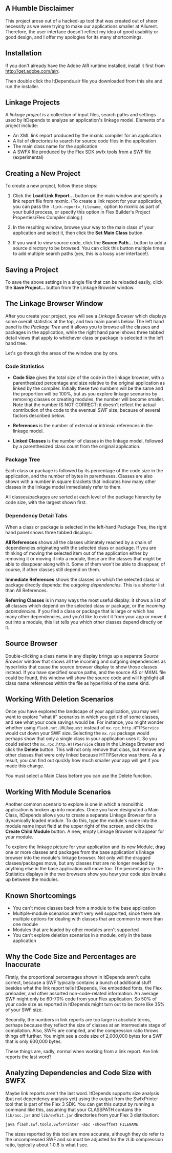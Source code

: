 ## A Humble Disclaimer ##

This project arose out of a hacked-up tool that was created out of sheer necessity as we were trying to make our applications smaller at Allurent.  Therefore, the user interface doesn't reflect my idea of good usability or good design, and I offer my apologies for its many shortcomings.

## Installation ##

If you don't already have the Adobe AIR runtime installed, install it first from http://get.adobe.com/air/.

Then double click the ItDepends.air file you downloaded from this site and run the installer.

## Linkage Projects ##

A _linkage project_ is a collection of input files, search paths and settings used by ItDepends to analyze an application's linkage model.  Elements of a project include:
  * An XML link report produced by the mxmlc compiler for an application
  * A list of directories to search for source code files in the application
  * The main class name for the application
  * A SWFX file produced by the Flex SDK swfx tools from a SWF file (experimental)

## Creating a New Project ##

To create a new project, follow these steps:

1. Click the **Load Link Report...** button on the main window and specify a link report file from mxmlc.  (To create a link report for your application, you can pass the `-link-report=_filename_` option to mxmlc as part of your build process, or specify this option in Flex Builder's Project Properties/Flex Compiler dialog.)

2. In the resulting window, browse your way to the main class of your application and select it, then click the **Set Main Class** button.

3. If you want to view source code, click the **Source Path...** button to add a source directory to be browsed.  You can click this button multiple times to add multiple search paths (yes, this is a lousy user interface!).

## Saving a Project ##

To save the above settings in a single file that can be reloaded easily, click the **Save Project...** button from the Linkage Browser window.

## The Linkage Browser Window ##

After you create your project, you will see a _Linkage Browser_ which displays some overall statistics at the top, and two main panels below.  The left hand panel is the _Package Tree_ and it allows you to browse all the classes and packages in the application, while the right hand panel shows three tabbed detail views that apply to whichever class or package is selected in the left hand tree.

Let's go through the areas of the window one by one.

### Code Statistics ###

  * **Code Size** gives the total size of the code in the linkage browser, with a parenthesized percentage and size relative to the original application as linked by the compiler.  Initially these two numbers will be the same and the proportion will be 100%, but as you explore linkage scenarios by removing classes or creating modules, the number will become smaller.  Note that the number IS NOT CORRECT: it doesn't reflect the actual contribution of the code to the eventual SWF size, because of several factors described below.

  * **References** is the number of external or intrinsic references in the linkage model.

  * **Linked Classes** is the number of classes in the linkage model, followed by a parenthesized class count from the original application.

### Package Tree ###

Each class or package is followed by its percentage of the code size in the application, and the number of bytes in parentheses.  Classes are also shown with a number in square brackets that indicates how many other classes in the linkage model immediately refer to them.

All classes/packages are sorted at each level of the package hierarchy by code size, with the largest shown first.

### Dependency Detail Tabs ###

When a class or package is selected in the left-hand Package Tree, the right hand panel shows three tabbed displays:

**All References** shows all the classes ultimately reached by a chain of dependencies originating with the selected class or package.  If you are thinking of moving the selected item out of the application either by removing it or moving it into a module, these are the classes that might be able to disappear along with it.  Some of them won't be able to disappear, of course, if other classes still depend on them.

**Immediate References** shows the classes on which the selected class or package directly depends: the _outgoing dependencies_.  This is a shorter list than All References.

**Referring Classes** is in many ways the most useful display: it shows a list of all classes which depend on the selected class or package, or the _incoming dependencies_.  If you find a class or package that is large or which has many other dependencies, and you'd like to evict it from your app or move it out into a module, this list tells you which other classes depend directly on it.

## Source Browser ##

Double-clicking a class name in any display brings up a separate _Source Browser_ window that shows all the incoming and outgoing dependencies as hyperlinks that cause the source browser display to show those classes instead.  If you have specified source paths, and the source AS or MXML file could be found, this window will show the source code and will highlight all class name references within the file as hyperlinks of the same kind.

## Working With Deletion Scenarios ##

Once you have explored the landscape of your application, you may well want to explore "what if" scenarios in which you get rid of some classes, and see what your code savings would be.  For instance, you might wonder whether using `flash.net.URLRequest` instead of `mx.rpc.http.HTTPService` would cut down your SWF size.  Selecting the `mx.rpc` package would perhaps show that only a single class in your application uses it.  So you could select the `mx.rpc.http.HTTPService` class in the Linkage Browser and click the **Delete** button.  This will not only remove that class, but remove any other classes that were only linked because HTTPService was there.  As a result, you can find out quickly how much smaller your app will get if you made this change.

You must select a Main Class before you can use the Delete function.

## Working With Module Scenarios ##

Another common scenario to explore is one in which a monolithic application is broken up into modules.  Once you have designated a Main Class, ItDepends allows you to create a separate Linkage Browser for a dynamically loaded module.  To do this, type the module's name into the module name input field at the upper right of the screen, and click the **Create Child Module** button.  A new, empty Linkage Browser will appear for your module.

To explore the linkage picture for your application and its new Module, drag one or more classes and packages from the base application's linkage browser into the module's linkage browser.  Not only will the dragged classes/packages move, but any classes that are no longer needed by anything else in the base application will move too.  The percentages in the Statistics displays in the two browsers show you how your code size breaks up between the modules.

## Known Shortcomings ##

  * You can't move classes back from a module to the base application
  * Multiple-module scenarios aren't very well supported, since there are multiple options for dealing with classes that are common to more than one module
  * Modules that are loaded by other modules aren't supported
  * You can't explore deletion scenarios in a module, only in the base application

## Why the Code Size and Percentages are Inaccurate ##

Firstly, the proportional percentages shown in ItDepends aren't quite correct, because a SWF typically contains a bunch of additional stuff besides what the link report tells ItDepends, like embedded fonts, the Flex preloader, and other assorted non-code-related information.  An average SWF might only be 60-70% code from your Flex application.  So 50% of your code size as reported in ItDepends might turn out to be more like 35% of your SWF size.

Secondly, the numbers in link reports are too large in absolute terms, perhaps because they reflect the size of classes at an intermediate stage of compilation.  Also, SWFs are compiled, and the compression ratio throws things off further.  You might see a code size of 2,000,000 bytes for a SWF that is only 600,000 bytes.

These things are, sadly, normal when working from a link report.  Are link reports the last word?

## Analyzing Dependencies and Code Size with SWFX ##

Maybe link reports aren't the last word.  ItDepends supports size analysis (but not dependency analysis yet) using the output from the SwfxPrinter tool that is part of the Flex 3 SDK.  You can get this output by running a command like this, assuming that your CLASSPATH contains the `lib/asc.jar` and `lib/swfkit.jar` directories from your Flex 3 distribution:

```
java flash.swf.tools.SwfxPrinter -abc -showoffset FILENAME
```

The sizes reported by this tool are more accurate, although they do refer to the uncompressed SWF and so must be adjusted for the zLib compression ratio, typically about 1:0.6 is what I see.
